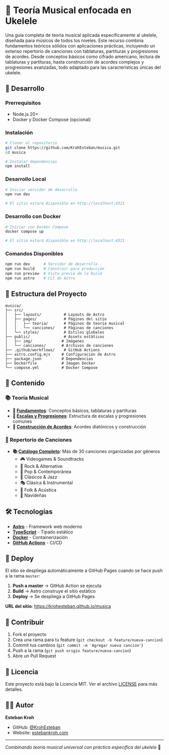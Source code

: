 # 🎵 Teoría Musical enfocada en Ukelele

Una guía completa de teoría musical aplicada específicamente al ukelele, diseñada para músicos de todos los niveles. Este recurso combina fundamentos teóricos sólidos con aplicaciones prácticas, incluyendo un extenso repertorio de canciones con tablaturas, partituras y progresiones de acordes. Desde conceptos básicos como cifrado americano, lectura de tablaturas y partituras, hasta construcción de acordes complejos y progresiones avanzadas, todo adaptado para las características únicas del ukelele.

## 🚀 Desarrollo

### Prerrequisitos

- Node.js 20+
- Docker y Docker Compose (opcional)

### Instalación

```bash
# Clonar el repositorio
git clone https://github.com/KrohEsteban/musica.git
cd musica

# Instalar dependencias
npm install
```

### Desarrollo Local

```bash
# Iniciar servidor de desarrollo
npm run dev

# El sitio estará disponible en http://localhost:4321
```

### Desarrollo con Docker

```bash
# Iniciar con Docker Compose
docker compose up

# El sitio estará disponible en http://localhost:4321
```

### Comandos Disponibles

```bash
npm run dev      # Servidor de desarrollo
npm run build    # Construir para producción
npm run preview  # Vista previa de la build
npm run astro    # CLI de Astro
```

## 📁 Estructura del Proyecto

```
musica/
├── src/
│   ├── layouts/          # Layouts de Astro
│   ├── pages/            # Páginas del sitio
│   │   ├── teoria/       # Páginas de teoría musical
│   │   └── canciones/    # Páginas de canciones
│   └── styles/           # Estilos globales
├── public/               # Assets estáticos
│   ├── img/             # Imágenes
│   └── canciones/       # Archivos de canciones
├── .github/workflows/    # GitHub Actions
├── astro.config.mjs     # Configuración de Astro
├── package.json         # Dependencias
├── Dockerfile           # Imagen Docker
└── compose.yml          # Docker Compose
```

## 🎯 Contenido

### 📚 Teoría Musical

- **🎯 [Fundamentos](./src/pages/teoria/fundamentos.astro)**: Conceptos básicos, tablaturas y partituras
- **🎼 [Escalas y Progresiones](./src/pages/teoria/escalas.astro)**: Estructura de escalas y progresiones comunes
- **🎸 [Construcción de Acordes](./src/pages/teoria/acordes.astro)**: Acordes diatónicos y construcción

### 🎵 Repertorio de Canciones

- **📚 [Catálogo Completo](./src/pages/canciones/index.astro)**: Más de 30 canciones organizadas por géneros
  - 🎮 Videogames & Soundtracks
  - 🎸 Rock & Alternative
  - 🎵 Pop & Contemporánea
  - 🎼 Clásicos & Jazz
  - 🎭 Clásica & Instrumental
  - 🎤 Folk & Acústica
  - 🎄 Navideñas

## 🛠️ Tecnologías

- **[Astro](https://astro.build/)** - Framework web moderno
- **[TypeScript](https://www.typescriptlang.org/)** - Tipado estático
- **[Docker](https://www.docker.com/)** - Containerización
- **[GitHub Actions](https://github.com/features/actions)** - CI/CD

## 🚀 Deploy

El sitio se despliega automáticamente a GitHub Pages cuando se hace push a la rama `master`:

1. **Push a master** → GitHub Action se ejecuta
2. **Build** → Astro construye el sitio estático
3. **Deploy** → Se despliega a GitHub Pages

**URL del sitio**: https://krohesteban.github.io/musica

## 📝 Contribuir

1. Fork el proyecto
2. Crea una rama para tu feature (`git checkout -b feature/nueva-cancion`)
3. Commit tus cambios (`git commit -m 'Agregar nueva canción'`)
4. Push a la rama (`git push origin feature/nueva-cancion`)
5. Abre un Pull Request

## 📄 Licencia

Este proyecto está bajo la Licencia MIT. Ver el archivo [LICENSE](LICENSE) para más detalles.

## 👨‍💻 Autor

**Esteban Kroh**
- GitHub: [@KrohEsteban](https://github.com/KrohEsteban)
- Website: [estebankroh.com](https://estebankroh.com)

---

*Combinando teoría musical universal con práctica específica del ukelele* 🎸